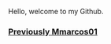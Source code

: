 Hello, welcome to my Github.
### <ins>[Previously Mmarcos01](https://github.com/Mmarcos01?tab=repositories)</ins>

